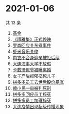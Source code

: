# 2021-01-06

共 13 条

<!-- BEGIN ZHIHUSEARCH -->
<!-- 最后更新时间 Wed Jan 06 2021 14:15:37 GMT+0800 (CST) -->
1. [基金](https://www.zhihu.com/search?q=基金)
1. [《晴雅集》正式停映](https://www.zhihu.com/search?q=晴雅集)
1. [罗森回应关东煮事件](https://www.zhihu.com/search?q=罗森关东煮)
1. [虾米音乐关停](https://www.zhihu.com/search?q=虾米音乐)
1. [内衣不合身迎亲被拒后续](https://www.zhihu.com/search?q=迎亲被拒)
1. [大连海事大学不放假](https://www.zhihu.com/search?q=大连海事大学)
1. [卡戴珊侃爷被曝离婚](https://www.zhihu.com/search?q=卡戴珊侃爷)
1. [女子产后抑郁掐死儿子](https://www.zhihu.com/search?q=产后抑郁)
1. [拼多多员工去世后股价暴涨](https://www.zhihu.com/search?q=拼多多股价)
1. [赖小民一审被判死刑](https://www.zhihu.com/search?q=赖小民)
1. [拼多多回应员工猝死](https://www.zhihu.com/search?q=拼多多回应)
1. [拼多多员工加班猝死](https://www.zhihu.com/search?q=拼多多猝死)
1. [大连疫情出现超级传播现象](https://www.zhihu.com/search?q=大连疫情)
<!-- END ZHIHUSEARCH -->

